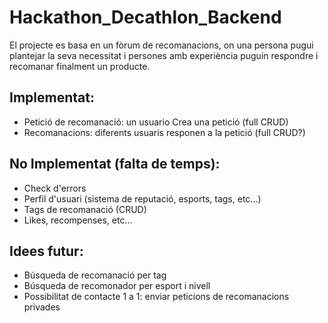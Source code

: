 # Hackathon_Decathlon_Backend
El projecte es basa en un fòrum de recomanacions, on una persona pugui plantejar la seva necessitat i persones amb experiència puguin respondre i recomanar finalment un producte.


## Implementat:
- Petició de recomanació: un usuario Crea una petició (full CRUD)
- Recomanacions: diferents usuaris responen a la petició (full CRUD?)


## No Implementat (falta de temps):
- Check d'errors
- Perfil d'usuari (sistema de reputació, esports, tags, etc...)
- Tags de recomanació (CRUD)
- Likes, recompenses, etc...

## Idees futur:
- Búsqueda de recomanació per tag
- Búsqueda de recomonador per esport i nivell
- Possibilitat de contacte 1 a 1: enviar peticions de recomanacions privades
